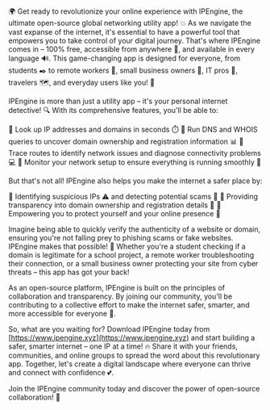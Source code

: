 🌍 Get ready to revolutionize your online experience with IPEngine, the ultimate open-source global networking utility app! 💥 As we navigate the vast expanse of the internet, it's essential to have a powerful tool that empowers you to take control of your digital journey. That's where IPEngine comes in – 100% free, accessible from anywhere 📡, and available in every language 🔊. This game-changing app is designed for everyone, from students ✒️ to remote workers 💼, small business owners 👥, IT pros 🔧, travelers 🗺️, and everyday users like you! 🤩

IPEngine is more than just a utility app – it's your personal internet detective! 🔍 With its comprehensive features, you'll be able to:

🔹 Look up IP addresses and domains in seconds ⏱️
🔹 Run DNS and WHOIS queries to uncover domain ownership and registration information 📊
🔹 Trace routes to identify network issues and diagnose connectivity problems 💻
🔹 Monitor your network setup to ensure everything is running smoothly 🔧

But that's not all! IPEngine also helps you make the internet a safer place by:

🔹 Identifying suspicious IPs ⚠️ and detecting potential scams 🚫
🔹 Providing transparency into domain ownership and registration details 👀
🔹 Empowering you to protect yourself and your online presence 💪

Imagine being able to quickly verify the authenticity of a website or domain, ensuring you're not falling prey to phishing scams or fake websites. IPEngine makes that possible! 🚀 Whether you're a student checking if a domain is legitimate for a school project, a remote worker troubleshooting their connection, or a small business owner protecting your site from cyber threats – this app has got your back!

As an open-source platform, IPEngine is built on the principles of collaboration and transparency. By joining our community, you'll be contributing to a collective effort to make the internet safer, smarter, and more accessible for everyone 🌈.

So, what are you waiting for? Download IPEngine today from [https://www.ipengine.xyz](https://www.ipengine.xyz) and start building a safer, smarter internet – one IP at a time! 🔥 Share it with your friends, communities, and online groups to spread the word about this revolutionary app. Together, let's create a digital landscape where everyone can thrive and connect with confidence 💕.

Join the IPEngine community today and discover the power of open-source collaboration! 🌟